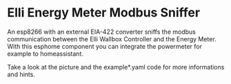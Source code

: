 # Elli Energy Meter Modbus Sniffer

An esp8266 with an external EIA-422 converter sniffs the modbus communication between the Elli Wallbox Controller and the Energy Meter. With this esphome component you can integrate the powermeter for example to homeassistant.

Take a look at the picture and the example*.yaml code for more informations and hints.